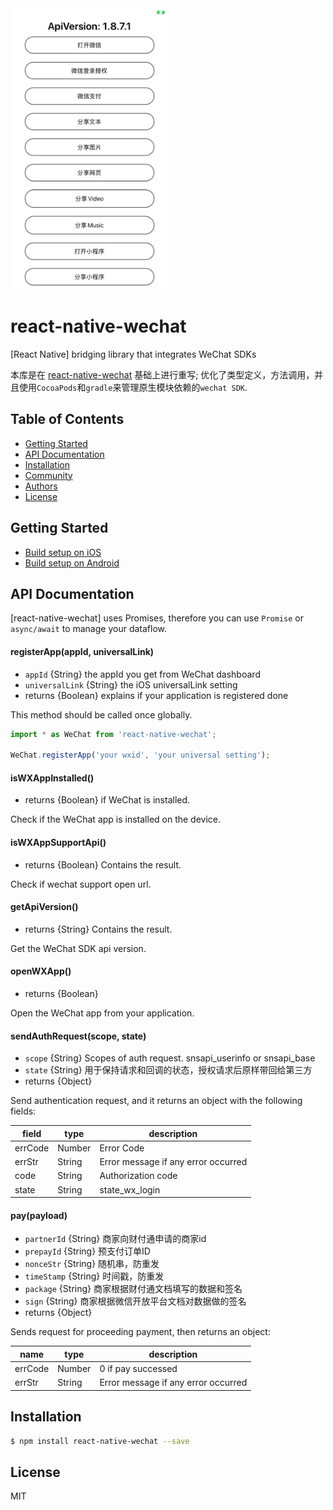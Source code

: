 <img height="450" src="./wechat.jpg">

# react-native-wechat

[React Native] bridging library that integrates WeChat SDKs

本库是在 [react-native-wechat](https://github.com/yorkie/react-native-wechat) 基础上进行重写; 优化了类型定义，方法调用，并且使用`CocoaPods`和`gradle`来管理原生模块依赖的`wechat SDK`.

## Table of Contents

- [Getting Started](#getting-started)
- [API Documentation](#api-documentation)
- [Installation](#installation)
- [Community](#community)
- [Authors](#authors)
- [License](#license)

## Getting Started

- [Build setup on iOS](./docs/build-setup-ios.md)
- [Build setup on Android](./docs/build-setup-android.md)

## API Documentation

[react-native-wechat] uses Promises, therefore you can use `Promise`
or `async/await` to manage your dataflow.

#### registerApp(appId, universalLink)

- `appId` {String} the appId you get from WeChat dashboard
- `universalLink` {String} the iOS universalLink setting
- returns {Boolean} explains if your application is registered done

This method should be called once globally.

```js
import * as WeChat from 'react-native-wechat';

WeChat.registerApp('your wxid', 'your universal setting');
```
#### isWXAppInstalled() 

- returns {Boolean} if WeChat is installed.

Check if the WeChat app is installed on the device.

#### isWXAppSupportApi()

- returns {Boolean} Contains the result.

Check if wechat support open url.

#### getApiVersion()

- returns {String} Contains the result.

Get the WeChat SDK api version.

#### openWXApp()

- returns {Boolean} 

Open the WeChat app from your application.

#### sendAuthRequest(scope, state)

- `scope` {String} Scopes of auth request. 
    snsapi_userinfo or snsapi_base
- `state` {String} 用于保持请求和回调的状态，授权请求后原样带回给第三方
- returns {Object}

Send authentication request, and it returns an object with the 
following fields:

| field   | type   | description                         |
|---------|--------|-------------------------------------|
| errCode | Number | Error Code                          |
| errStr  | String | Error message if any error occurred |
| code    | String | Authorization code                  |
| state   | String | state_wx_login                      |

#### pay(payload)

- `partnerId` {String} 商家向财付通申请的商家id 
- `prepayId` {String} 预支付订单ID
- `nonceStr` {String} 随机串，防重发
- `timeStamp` {String} 时间戳，防重发
- `package` {String} 商家根据财付通文档填写的数据和签名
- `sign` {String} 商家根据微信开放平台文档对数据做的签名
- returns {Object}

Sends request for proceeding payment, then returns an object:

| name    | type   | description                         |
|---------|--------|-------------------------------------|
| errCode | Number | 0 if pay successed        |
| errStr  | String | Error message if any error occurred |

## Installation

```sh
$ npm install react-native-wechat --save
```
## License

MIT
